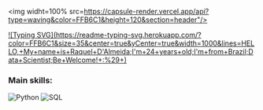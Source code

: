 <img widht=100% src=https://capsule-render.vercel.app/api?type=waving&color=FFB6C1&height=120&section=header"/>

[![Typing SVG](https://readme-typing-svg.herokuapp.com/?
color=FFB6C1&size=35&center=true&yCenter=true&width=1000&lines=HELLO,+My+name+is+Raquel+D'Almeida;I'm+24+years+old;I'm+from+Brazil;Data+Scientist;Be+Welcome!+:%29+)](https://git.io/typing-svg)

 ### Main skills: 
 ![Python](https://img.shields.io/badge/Python-3776AB?style=for-the-badge&logo=python&logoColor=white)
 ![SQL](https://img:shields.io/badge/-SQL-001117?style=for-the-badge&logo=sql&labelColor0D1117)&nbsp;
